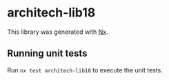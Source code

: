 # architech-lib18

This library was generated with [Nx](https://nx.dev).

## Running unit tests

Run `nx test architech-lib18` to execute the unit tests.
